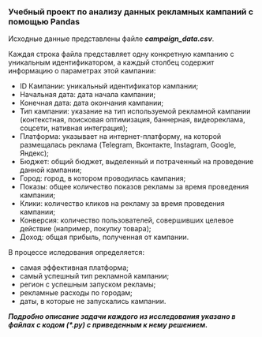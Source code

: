 ### Учебный проект по анализу данных рекламных кампаний с помощью Pandas

Исходные данные представлены файле <b><i>campaign_data.csv</i></b>.

Каждая строка файла представляет одну конкретную кампанию с уникальным идентификатором, а каждый столбец содержит информацию о параметрах этой кампании:
- ID Кампании: уникальный идентификатор кампании;
- Начальная дата: дата начала кампании;
- Конечная дата: дата окончания кампании;
- Тип кампании: указание на тип используемой рекламной кампании (контекстная, поисковая оптимизация, баннерная, видеореклама, соцсети, нативная интеграция);
- Платформа: указывает на интернет-платформу, на которой размещалась реклама (Telegram, Вконтакте, Instagram, Google, Яндекс);
- Бюджет: общий бюджет, выделенный и потраченный на проведение данной кампании;
- Город: город, в котором проводилась кампания;
- Показы: общее количество показов рекламы за время проведения кампании;
- Клики: количество кликов на рекламу за время проведения кампании;
- Конверсия: количество пользователей, совершивших целевое действие (например, покупку товара);
- Доход: общая прибыль, полученная от кампании.

В процессе иследования определяется:
- самая эффективная платформа;
- самый успешный тип рекламной кампании;
- регион с успешным запуском рекламы;
- рекламные расходы по городам;
- даты, в которые не запускались кампании.

<b><i>Подробно описание задачи каждого из исследования указано в файлах с кодом (*.py) с приведенным к нему решением.</i></b>
